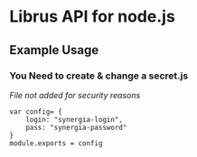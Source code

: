 # Librus API for node.js

## Example Usage

### You Need to create & change a secret.js
*File not added for security reasons*
```
var config= {
    login: "synergia-login",
    pass: "synergia-password"
}
module.exports = config
```
